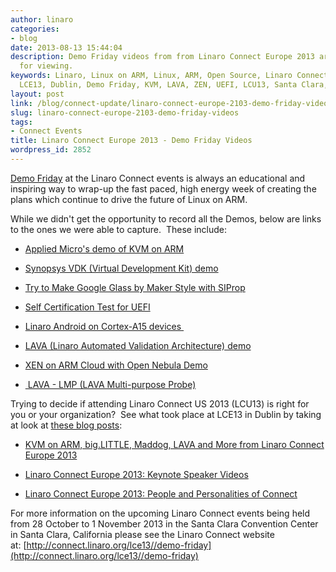 ```yaml
---
author: linaro
categories:
- blog
date: 2013-08-13 15:44:04
description: Demo Friday videos from from Linaro Connect Europe 2013 are now available
  for viewing.
keywords: Linaro, Linux on ARM, Linux, ARM, Open Source, Linaro Connect Europe 2013,
  LCE13, Dublin, Demo Friday, KVM, LAVA, ZEN, UEFI, LCU13, Santa Clara, 64-bit, ARMv8
layout: post
link: /blog/connect-update/linaro-connect-europe-2103-demo-friday-videos/
slug: linaro-connect-europe-2103-demo-friday-videos
tags:
- Connect Events
title: Linaro Connect Europe 2013 - Demo Friday Videos
wordpress_id: 2852
---
```


[Demo Friday](http://connect.linaro.org/lce13//demo-friday) at the Linaro Connect events is always an educational and inspiring way to wrap-up the fast paced, high energy week of creating the plans which continue to drive the future of Linux on ARM.

While we didn't get the opportunity to record all the Demos, below are links to the ones we were able to capture.  These include:




  * [Applied Micro's demo of KVM on ARM](http://www.youtube.com/watch?v=M1B0j-GZwAI)


  * [Synopsys VDK (Virtual Development Kit) demo](http://www.youtube.com/watch?v=0WK_fLxXIy4)


  * [Try to Make Google Glass by Maker Style with SIProp](http://www.youtube.com/watch?v=JoAoW362Mwo)


  * [Self Certification Test for UEFI](http://www.youtube.com/watch?v=WRQrDjPuLIg)


  * [Linaro Android on Cortex-A15 devices ](http://www.youtube.com/watch?v=-TTn1jLCwhg)


  * [LAVA (Linaro Automated Validation Architecture) demo](http://www.youtube.com/watch?v=j7pZeV0AKZU)


  * [XEN on ARM Cloud with Open Nebula Demo](http://www.youtube.com/watch?v=xZP9YKv3P_E)


  * [ LAVA - LMP (LAVA Multi-purpose Probe)](http://www.youtube.com/watch?v=3Jaf5ILvVmQ)


Trying to decide if attending Linaro Connect US 2013 (LCU13) is right for you or your organization?  See what took place at LCE13 in Dublin by taking at look at [these blog posts](/linaro-blog/category/connect-events/):




  * [KVM on ARM, big.LITTLE, Maddog, LAVA and More from Linaro Connect Europe 2013](/linaro-blog/2013/07/19/kvm-on-arm-big-little-maddog-lava-and-more-from-linaro-connect-europe-2013/)


  * [Linaro Connect Europe 2013: Keynote Speaker Videos](/linaro-blog/blog/linaro-connect-europe-2013-keynote-speaker-videos/)


  * [Linaro Connect Europe 2013: People and Personalities of Connect](/blog/linaro-connect-europe-2013-people-and-personalities-of-connect/)


For more information on the upcoming Linaro Connect events being held from 28 October to 1 November 2013 in the Santa Clara Convention Center in Santa Clara, California please see the Linaro Connect website at: [http://connect.linaro.org/lce13//demo-friday](http://connect.linaro.org/lce13//demo-friday)